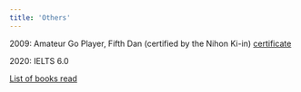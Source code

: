 ```yaml
---
title: 'Others'
---
```


2009: Amateur Go Player, Fifth Dan (certified by the Nihon Ki-in) [certificate](https://sosuke.info/files/go.pdf)

2020: IELTS 6.0

[List of books read](https://sosuke.info/en/reading_books)
